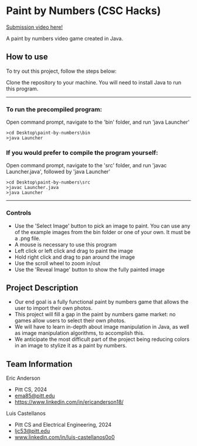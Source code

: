# Paint by Numbers (CSC Hacks)

[Submission video here!](https://youtu.be/BNOrZpGQU5M)

A paint by numbers video game created in Java.

## How to use

To try out this project, follow the steps below:

Clone the repository to your machine. You will need to install Java to run this program.

---
### To run the precompiled program:
Open command prompt, navigate to the 'bin' folder, and run 'java Launcher'

    >cd Desktop\paint-by-numbers\bin
    >java Launcher

### If you would prefer to compile the program yourself:
Open command prompt, navigate to the 'src' folder, and run 'javac Launcher.java', followed by 'java Launcher'

    >cd Desktop\paint-by-numbers\src
    >javac Launcher.java
    >java Launcher

---
### Controls
* Use the 'Select Image' button to pick an image to paint. You can use any of the example images from the bin folder or one of your own. It must be a .png file.
* A mouse is necessary to use this program
* Left click or left click and drag to paint the image
* Hold right click and drag to pan around the image
* Use the scroll wheel to zoom in/out
* Use the 'Reveal Image' button to show the fully painted image

## Project Description
* Our end goal is a fully functional paint by numbers game that allows the user to import their own photos.
* This project will fill a gap in the paint by numbers game market: no games allow users to select their own photos.
* We will have to learn in-depth about image manipulation in Java, as well as image manipulation algorithms, to accomplish this. 
* We anticipate the most difficult part of the project being reducing colors in an image to stylize it as a paint by numbers.

## Team Information
Eric Anderson
* Pitt CS, 2024
* ema85@pitt.edu
* https://www.linkedin.com/in/ericanderson18/

Luis Castellanos
* Pitt CS and Electrical Engineering, 2024
* ljc53@pitt.edu
* www.linkedin.com/in/luis-castellanos0o0

